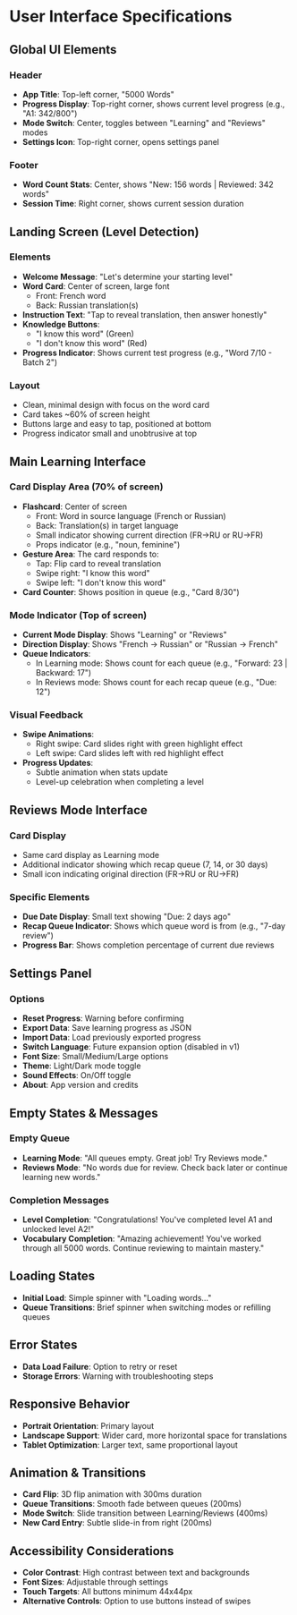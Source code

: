 # User Interface Specifications

## Global UI Elements

### Header
- **App Title**: Top-left corner, "5000 Words"
- **Progress Display**: Top-right corner, shows current level progress (e.g., "A1: 342/800")
- **Mode Switch**: Center, toggles between "Learning" and "Reviews" modes
- **Settings Icon**: Top-right corner, opens settings panel

### Footer
- **Word Count Stats**: Center, shows "New: 156 words | Reviewed: 342 words"
- **Session Time**: Right corner, shows current session duration

## Landing Screen (Level Detection)

### Elements
- **Welcome Message**: "Let's determine your starting level"
- **Word Card**: Center of screen, large font
  - Front: French word
  - Back: Russian translation(s)
- **Instruction Text**: "Tap to reveal translation, then answer honestly"
- **Knowledge Buttons**:
  - "I know this word" (Green)
  - "I don't know this word" (Red)
- **Progress Indicator**: Shows current test progress (e.g., "Word 7/10 - Batch 2")

### Layout
- Clean, minimal design with focus on the word card
- Card takes ~60% of screen height
- Buttons large and easy to tap, positioned at bottom
- Progress indicator small and unobtrusive at top

## Main Learning Interface

### Card Display Area (70% of screen)
- **Flashcard**: Center of screen
  - Front: Word in source language (French or Russian)
  - Back: Translation(s) in target language
  - Small indicator showing current direction (FR→RU or RU→FR)
  - Props indicator (e.g., "noun, feminine")
- **Gesture Area**: The card responds to:
  - Tap: Flip card to reveal translation
  - Swipe right: "I know this word"
  - Swipe left: "I don't know this word"
- **Card Counter**: Shows position in queue (e.g., "Card 8/30")

### Mode Indicator (Top of screen)
- **Current Mode Display**: Shows "Learning" or "Reviews"
- **Direction Display**: Shows "French → Russian" or "Russian → French"
- **Queue Indicators**:
  - In Learning mode: Shows count for each queue (e.g., "Forward: 23 | Backward: 17")
  - In Reviews mode: Shows count for each recap queue (e.g., "Due: 12")

### Visual Feedback
- **Swipe Animations**:
  - Right swipe: Card slides right with green highlight effect
  - Left swipe: Card slides left with red highlight effect
- **Progress Updates**:
  - Subtle animation when stats update
  - Level-up celebration when completing a level

## Reviews Mode Interface

### Card Display
- Same card display as Learning mode
- Additional indicator showing which recap queue (7, 14, or 30 days)
- Small icon indicating original direction (FR→RU or RU→FR)

### Specific Elements
- **Due Date Display**: Small text showing "Due: 2 days ago"
- **Recap Queue Indicator**: Shows which queue word is from (e.g., "7-day review")
- **Progress Bar**: Shows completion percentage of current due reviews

## Settings Panel

### Options
- **Reset Progress**: Warning before confirming
- **Export Data**: Save learning progress as JSON
- **Import Data**: Load previously exported progress
- **Switch Language**: Future expansion option (disabled in v1)
- **Font Size**: Small/Medium/Large options
- **Theme**: Light/Dark mode toggle
- **Sound Effects**: On/Off toggle
- **About**: App version and credits

## Empty States & Messages

### Empty Queue
- **Learning Mode**: "All queues empty. Great job! Try Reviews mode."
- **Reviews Mode**: "No words due for review. Check back later or continue learning new words."

### Completion Messages
- **Level Completion**: "Congratulations! You've completed level A1 and unlocked level A2!"
- **Vocabulary Completion**: "Amazing achievement! You've worked through all 5000 words. Continue reviewing to maintain mastery."

## Loading States
- **Initial Load**: Simple spinner with "Loading words..."
- **Queue Transitions**: Brief spinner when switching modes or refilling queues

## Error States
- **Data Load Failure**: Option to retry or reset
- **Storage Errors**: Warning with troubleshooting steps

## Responsive Behavior
- **Portrait Orientation**: Primary layout
- **Landscape Support**: Wider card, more horizontal space for translations
- **Tablet Optimization**: Larger text, same proportional layout

## Animation & Transitions
- **Card Flip**: 3D flip animation with 300ms duration
- **Queue Transitions**: Smooth fade between queues (200ms)
- **Mode Switch**: Slide transition between Learning/Reviews (400ms)
- **New Card Entry**: Subtle slide-in from right (200ms)

## Accessibility Considerations
- **Color Contrast**: High contrast between text and backgrounds
- **Font Sizes**: Adjustable through settings
- **Touch Targets**: All buttons minimum 44x44px
- **Alternative Controls**: Option to use buttons instead of swipes
